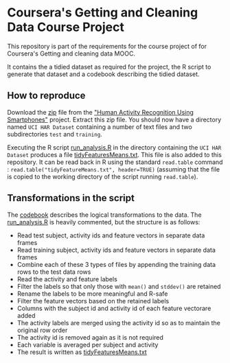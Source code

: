 # Coursera's Getting and Cleaning Data  Course Project

This repository is part of the requirements for the course project of for Coursera's Getting and cleaning data MOOC.

It contains the a tidied dataset as required for the project, the R script to generate that dataset and a codebook describing the tidied dataset.

## How to reproduce

Download the [zip](https://d396qusza40orc.cloudfront.net/getdata%2Fprojectfiles%2FUCI%20HAR%20Dataset.zip) file from the ["Human Activity Recognition Using Smartphones"](http://archive.ics.uci.edu/ml/datasets/Human+Activity+Recognition+Using+Smartphones) project. Extract this zip file. You should now have a directory named `UCI HAR Dataset` containing a number of text files and two subdirectories `test` and `training`.

Executing the R script [run_analysis.R](run_analysis.R) in the directory containing the `UCI HAR Dataset` produces a file [tidyFeaturesMeans.txt](tidyFeaturesMeans.txt). This file is also added to this repository. It can be read back in R using the standard `read.table` command : `read.table("tidyFeatureMeans.txt", header=TRUE)` (assuming that the file is copied to the working directory of the script running `read.table`).

## Transformations in the script

The [codebook](Codebook.md) describes the logical transformations to the data. The [run_analysis.R](run_analysis.R) is heavily commented, but the structure is as follows:

* Read test subject, activity ids and feature vectors in separate data frames
* Read training subject, activity ids and feature vectors in separate data frames
* Combine each of these 3 types of files by appending the training data rows to the test data rows
* Read the activity and feature labels
* Filter the labels so that only those with `mean()` and `stddev()` are retained
* Rename the labels to be more meaningful and R-safe
* Filter the feature vectors based on the retained labels
* Columns with the subject id and activity id of each feature vectorare added
* The activity labels are merged using the activity id so as to maintain the original row order
* The activity id is removed again as it is not required
* Each variable is averaged per subject and activity
* The result is written as [tidyFeaturesMeans.txt](tidyFeaturesMeans.txt)
